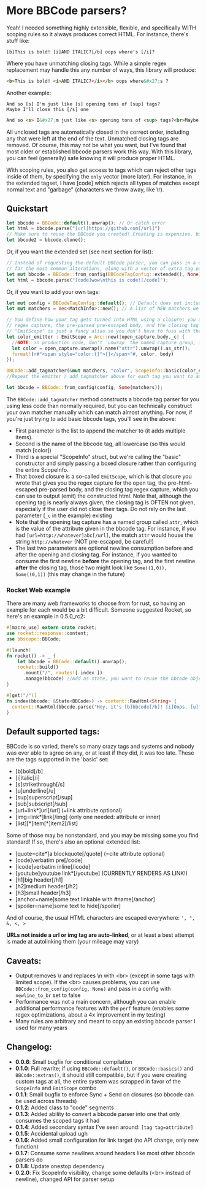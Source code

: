# More BBCode parsers?

Yeah! I needed something highly extensible, flexible, and specifically WITH scoping 
rules so it always produces correct HTML. For instance, there's stuff like:

```
[b]This is bold! [i]AND ITALIC?[/b] oops where's [/i]?
```

Where you have unmatching closing tags. While a simple regex replacement may handle this
any number of ways, this library will produce:

```html
<b>This is bold! <i>AND ITALIC?</i></b> oops where&#x27;s ?
```

Another example:

```
And so [s] I'm just like [s] opening tons of [sup] tags?
Maybe I'll close this [/s] one
```

```html
And so <s> I&#x27;m just like <s> opening tons of <sup> tags?<br>Maybe I&#x27;ll close this </sup></s> one</s>
```

All unclosed tags are automatically closed in the correct order, including any that were
left at the end of the text. Unmatched closing tags are removed. Of course, this may not
be what you want, but I've found that most older or established bbcode parsers work this
way. With this library, you can feel (generally) safe knowing it will produce proper HTML.

With scoping rules, you also get access to tags which can reject other tags inside of them,
by specifying the `only` vector (more later). For instance, in the extended tagset, I have 
[code] which rejects all types of matches except normal text and "garbage" (characters we
throw away, like \r).

## Quickstart 

```rust
let bbcode = BBCode::default().unwrap(); // Or catch error
let html = bbcode.parse("[url]https://github.com[/url]")
// Make sure to reuse the BBCode you created! Creating is expensive, but cloning is cheap!
let bbcode2 = bbcode.clone();
```

Or, if you want the extended set (see next section for list):

```rust
// Instead of requesting the default BBCode parser, you can pass in a configuration
// for the most common alterations, along with a vector of extra tag parsers (see later)
let mut bbcode = BBCode::from_config(BBCodeTagConfig::extended(), None).unwrap();
let html = bbcode.parse("[code]wow\nthis is code![/code]");
```

Or, if you want to add your own tags:

```rust
let mut config = BBCodeTagConfig::default(); // Default does not include extended tags fyi
let mut matchers = Vec<MatchInfo>::new(); // A list of NEW matchers we'll pass to from_config

// You define how your tag gets turned into HTML using a closure; you are provided the open tag 
// regex capture, the pre-parsed pre-escaped body, and the closing tag regex capture (if the user provided it).
// "EmitScope" is just a fancy alias so you don't have to fuss with the complicated types
let color_emitter : EmitScope = Arc::new(|open_capture,body,_c| {
  //NOTE: in production code, don't `unwrap` the named capture group, it might not exist!
  let color = open_capture.unwrap().name("attr").unwrap().as_str();
  format!(r#"<span style="color:{}">{}</span>"#, color, body)
});

BBCode::add_tagmatcher(&mut matchers, "color", ScopeInfo::basic(color_emitter), None, None)?;
//Repeat the emitter / add_tagmatcher above for each tag you want to add

let bbcode = BBCode::from_config(config, Some(matchers));
```

The `BBCode::add_tagmatcher` method constructs a bbcode tag parser for you using less code than
normally required, but you can technically construct your own matcher manually which can match 
almost anything. For now, if you're just trying to add basic bbcode tags, you'll see in the above:
- First parameter is the list to append the matcher to (it adds multiple items).
- Second is the name of the bbcode tag, all lowercase (so this would match [color])
- Third is a special "ScopeInfo" struct, but we're calling the "basic" constructor and simply
  passing a boxed closure rather than configuring the entire ScopeInfo.
- That boxed closure is a so-called `EmitScope`, which is that closure you wrote that gives you 
  the regex capture for the open tag, the pre-html-escaped pre-parsed body, and the closing tag 
  regex capture, which you can use to output (emit) the constructed html. Note that, although the 
  opening tag is nearly always given, the closing tag is OFTEN not given, especially if the user 
  did not close their tags. Do not rely on the last parameter (`_c` in the example) existing
- Note that the opening tag capture has a named group called `attr`, which is the value of the
  attribute given in the bbcode tag. For instance, if you had `[url=http://whatever]abc[/url]`, 
  the match `attr` would house the string `http://whatever` (NOT pre-escaped, be careful!)
- The last two parameters are optional newline consumption before and after the opening and 
  closing tag. For instance, if you wanted to consume the first newline __before__ the opening tag, and
  the first newline __after__ the closing tag, those two might look like `Some((1,0)), Some((0,1))`
  (this may change in the future)
  
### Rocket Web example
There are many web frameworks to choose from for rust, so having an example for each would be a 
bit difficult. Someone suggested Rocket, so here's an example in 0.5.0_rc2:

```rust
#[macro_use] extern crate rocket;
use rocket::response::content;
use bbscope::BBCode;

#[launch]
fn rocket() -> _ {
    let bbcode = BBCode::default().unwrap();
    rocket::build()
      .mount("/", routes![ index ])
      .manage(bbcode) //Add as state, you want to reuse the bbcode object!!
}

#[get("/")]
fn index(bbcode: &State<BBCode>) -> content::RawHtml<String> {
  content::RawHtml(bbcode.parse("Hey, it's [b]bbcode[/b]! [i]Oops, [u]forgot to close[/i] a tag"))
}
```


## Default supported tags:

BBCode is so varied, there's so many crazy tags and systems and nobody was ever able to agree
on any, or at least if they did, it was too late. These are the tags supported in the
'basic' set:

- [b]bold[/b]
- [i]italic[/i]
- [s]strikethrough[/s]
- [u]underline[/u]
- [sup]superscript[/sup]
- [sub]subscript[/sub]
- [url=link*]url[/url] (=link attribute optional)
- [img=link*]link[/img] (only one needed: attribute or inner)
- [list][\*]item[\*]item2[/list]

Some of those may be nonstandard, and you may be missing some you find standard! If so,
there's also an optional extended list:

- [quote=cite*]a blockquote[/quote] (=cite attribute optional)
- [code]verbatim pre[/code]
- [icode]verbatim inline[/icode]
- [youtube]youtube link*[/youtube] (CURRENTLY RENDERS AS LINK!)
- [h1]big header[/h1]
- [h2]medium header[/h2]
- [h3]small header[/h3]
- [anchor=name]some text linkable with #name[/anchor]
- [spoiler=name]some text to hide[/spoiler]

And of course, the usual HTML characters are escaped everywhere: `', ", &, <, >`

**URLs not inside a url or img tag are auto-linked**, or at least a best attempt
is made at autolinking them (your mileage may vary)

## Caveats:

- Output removes \r and replaces \n with \<br\> (except in some tags with limited scope). If the \<br\>
  causes problems, you can use `BBCode::from_config(config, None)` and pass in a config with `newline_to_br` set
  to false
- Performance was not a main concern, although you can enable additional performance 
  features with the `perf` feature (enables some regex optimizations, about a 4x improvement in my
  testing)
- Many rules are arbitrary and meant to copy an existing bbcode parser I used for many years

## Changelog:

- **0.0.6**: Small bugfix for conditional compilation
- **0.1.0**: Full rewrite; if using `BBCode::default()`, or `BBCode::basics()` and `BBCode::extras()`,
  it should still compatible, but if you were creating custom tags at all, the entire system was
  scrapped in favor of the `ScopeInfo` and `EmitScope` combo
- **0.1.1**: Small bugfix to enforce Sync + Send on closures (so bbcode can be used across threads)
- **0.1.2**: Added class to "code" segments
- **0.1.3**: Added ability to convert a bbcode parser into one that only consumes the scoped tags it had
- **0.1.4**: Added secondary syntax I've seen around: `[tag tag=attribute]`
- **0.1.5**: Accidental upload ugh
- **0.1.6**: Added small configuration for link target (no API change, only new function)
- **0.1.7**: Consume some newlines around headers like most other bbcode parsers do
- **0.1.8**: Update onestop dependency
- **0.2.0**: Fix ScopeInfo visibility, change some defaults (\<br\> instead of newline), changed API 
  for parser setup
